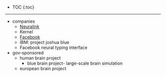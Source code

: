 
* TOC
{:toc}
---

- companies
  - [Neuralink](https://waitbutwhy.com/2017/04/neuralink.html)
  - Kernel
  - [Facebook](https://www.sciencealert.com/facebook-is-working-on-tech-to-let-you-type-with-your-brain-and-hear-with-your-skin)
  - IBM: project joshua blue
  - Facebook neural typing interface
- gov-sponsored
  - human brain project
    - blue brain project- large-scale brain simulation
  - european brain project